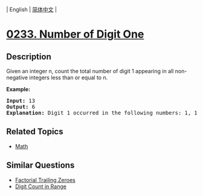 
| English | [简体中文](README.md) |
# [0233. Number of Digit One](https://leetcode-cn.com/problems/number-of-digit-one/)
## Description
<p>Given an integer n, count the total number of digit 1 appearing in all non-negative integers less than or equal to n.</p>

<p><strong>Example:</strong></p>

<pre>
<strong>Input:</strong> 13
<strong>Output:</strong> 6 
<strong>Explanation: </strong>Digit 1 occurred in the following numbers: 1, 10, 11, 12, 13.
</pre>

## Related Topics
- [Math](https://leetcode-cn.com/tag/math)
## Similar Questions
- [Factorial Trailing Zeroes](../factorial-trailing-zeroes/README_EN.md)
- [Digit Count in Range](../digit-count-in-range/README_EN.md)
